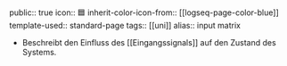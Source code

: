 public:: true
icon:: 🟦
inherit-color-icon-from:: [[logseq-page-color-blue]]
template-used:: standard-page
tags:: [[uni]]
alias:: input matrix

- Beschreibt den Einfluss des [[Eingangssignals]] auf den Zustand des Systems.